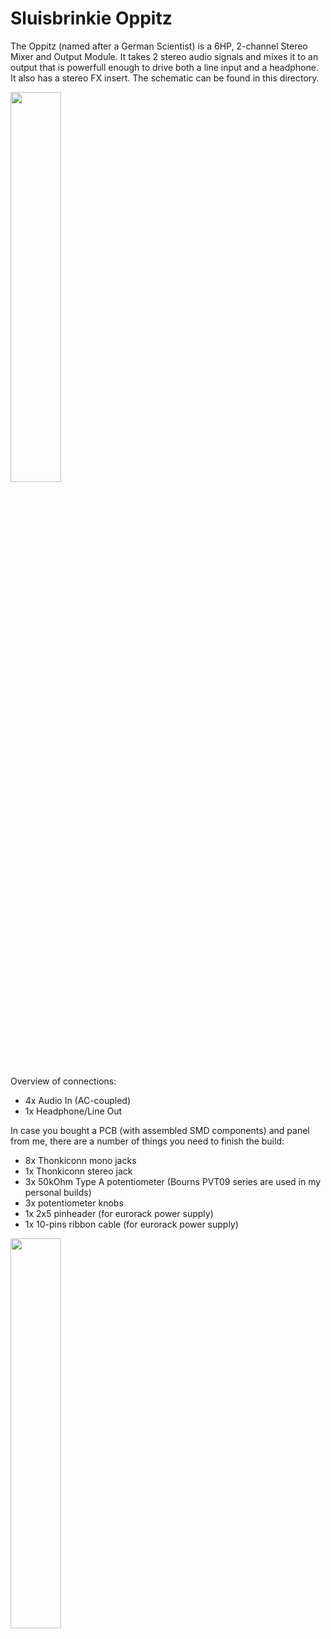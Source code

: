 # Sluisbrinkie Oppitz

The Oppitz (named after a German Scientist) is a 6HP, 2-channel Stereo Mixer and Output Module. It takes 2 stereo audio signals and mixes it to an output that is powerfull enough to drive both a line input and a headphone. It also has a stereo FX insert. The schematic can be found in this directory.

<img src="https://github.com/user-attachments/assets/2d5ad87b-3c48-4429-9345-0e1bc0ea287a" width="40%">

Overview of connections:

- 4x Audio In (AC-coupled)
- 1x Headphone/Line Out

In case you bought a PCB (with assembled SMD components) and panel from me, there are a number of things you need to finish the build:

- 8x Thonkiconn mono jacks
- 1x Thonkiconn stereo jack
- 3x 50kOhm Type A potentiometer (Bourns PVT09 series are used in my personal builds)
- 3x potentiometer knobs
- 1x 2x5 pinheader (for eurorack power supply)
- 1x 10-pins ribbon cable (for eurorack power supply)

<img src="https://github.com/user-attachments/assets/134d58f4-4230-4652-af01-8b1b3af251c4" width="40%">
